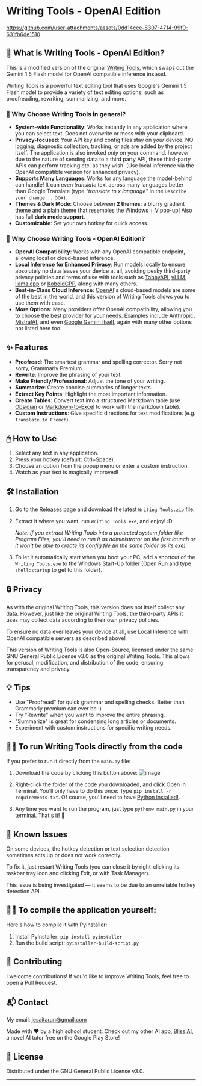 # Writing Tools - OpenAI Edition

https://github.com/user-attachments/assets/0dd14cee-8307-4714-99f0-631fb6de1510

## 🚀 What is Writing Tools - OpenAI Edition?

This is a modified version of the original [Writing Tools](https://www.github.com/theJayTea/WritingTools), which swaps out the Gemini 1.5 Flash model for OpenAI compatible inference instead.

Writing Tools is a powerful text editing tool that uses Google's Gemini 1.5 Flash model to provide a variety of text editing options, such as proofreading, rewriting, summarizing, and more. 

### 🌟 Why Choose Writing Tools in general?

- **System-wide Functionality**: Works instantly in any application where you can select text. Does not overwrite or mess with your clipboard.
- **Privacy-focused**: Your API key and config files stay on *your* device. NO logging, diagnostic collection, tracking, or ads are added by the project itself. The application is also invoked *only* on your command.  however due to the nature of sending data to a third party API, these third-party APIs can perform tracking etc. as they wish. (Use local inference via the OpenAI compatible version for enhanced privacy).
- **Supports Many Languages**: Works for any language the model-behind can handle! It can even *translate* text across many languages better than Google Translate (type *"translate to x language"* in the `Describe your change...` box).
- **Themes & Dark Mode**: Choose between **2 themes**: a blurry gradient theme and a plain theme that resembles the Windows + V pop-up! Also has full **dark mode support**.
- **Customizable**: Set your own hotkey for quick access.

### 🌟 Why Choose Writing Tools - OpenAI Edition?

- **OpenAI Compatibility**: Works with any OpenAI compatible endpoint, allowing local or cloud-based inference.
- **Local Inference for Enhanced Privacy**: Run models locally to ensure absolutely no data leaves your device at all, avoiding pesky third-party privacy policies and terms of use with tools such as [TabbyAPI](https://github.com/theroyallab/tabbyAPI), [vLLM](https://github.com/vllm-project/vllm), [llama.cpp](https://github.com/ggerganov/llama.cpp/blob/master/examples/server/README.md) or [KoboldCPP](https://github.com/LostRuins/koboldcpp), along with many others.
- **Best-in-Class Cloud Inference**: [OpenAI](https://www.openai.com)'s cloud-based models are some of the best in the world, and this version of Writing Tools allows you to use them with ease.
- **More Options**: Many providers offer OpenAI compatibility, allowing you to choose the best provider for your needs. Examples include [Anthropic](https://www.anthropic.com/), [MistralAI](https://mistral.ai/), and even [Google Gemini itself](https://cloud.google.com/vertex-ai/generative-ai/docs/multimodal/call-vertex-using-openai-library), again with many other options not listed here too.

## ✨ Features

- **Proofread**: The smartest grammar and spelling corrector. Sorry not sorry, Grammarly Premium.
- **Rewrite**: Improve the phrasing of your text.
- **Make Friendly/Professional**: Adjust the tone of your writing.
- **Summarize**: Create concise summaries of longer texts.
- **Extract Key Points**: Highlight the most important information.
- **Create Tables**: Convert text into a structured Markdown table (use [Obsidian](https://obsidian.md/) or [Markdown-to-Excel](https://tableconvert.com/markdown-to-excel) to work with the markdown table).
- **Custom Instructions**: Give specific directions for text modifications (e.g. `Translate to French`).

## 🖱 How to Use

1. Select any text in any application.
2. Press your hotkey (default: Ctrl+Space).
3. Choose an option from the popup menu or enter a custom instruction.
4. Watch as your text is magically improved!

## 🛠 Installation

1. Go to the [Releases](https://github.com/theJayTea/WritingTools/releases) page and download the latest `Writing Tools.zip` file.
   
2. Extract it where you want, run `Writing Tools.exe`, and enjoy! :D

   *Note: If you extract Writing Tools into a protected system folder like Program Files, you'll need to run it as administrator on the first launch or it won't be able to create its config file (in the same folder as its exe).*
   
4. To let it automatically start when you boot your PC, add a shortcut of the `Writing Tools.exe` to the Windows Start-Up folder (Open Run and type `shell:startup` to get to this folder). 

## 🔒 Privacy

As with the original Writing Tools, this version does not itself collect any data. However, just like the original Writing Tools, the third-party APIs it uses may collect data according to their own privacy policies.

To ensure no data ever leaves your device at all, use Local Inference with OpenAI compatible servers as described above!

This version of Writing Tools is also Open-Source, licensed under the same GNU General Public License v3.0 as the original Writing Tools.
This allows for perusal, modification, and distribution of the code, ensuring transparency and privacy.

## 💡 Tips

- Use "Proofread" for quick grammar and spelling checks. Better than Grammarly premium can ever be :)
- Try "Rewrite" when you want to improve the entire phrasing.
- "Summarize" is great for condensing long articles or documents.
- Experiment with custom instructions for specific writing needs.

## 👨‍💻 To run Writing Tools directly from the code

If you prefer to run it directly from the `main.py` file:

1. Download the code by clicking this button above:
   ![image](https://github.com/user-attachments/assets/4c6cab79-4918-451c-9ad1-1bbcf8472275)

2. Right-click the folder of the code you downloaded, and click Open in Terminal.
   You'll only have to do this once: Type `pip install -r requirements.txt`.
   Of course, you'll need to have [Python installed!](https://www.python.org/downloads/).

3. Any time you want to run the program, just type `pythonw main.py` in your terminal. That's it! 🎉

## 🐞 Known Issues
On some devices, the hotkey detection or text selection detection sometimes acts up or does not work correctly.

To fix it, just restart Writing Tools (you can close it by right-clicking its taskbar tray icon and clicking Exit, or with Task Manager).

This issue is being investigated — it seems to be due to an unreliable hotkey detection API.

## 👨‍💻 To compile the application yourself:

Here's how to compile it with PyInstaller:

1. Install PyInstaller: `pip install pyinstaller`
2. Run the build script: `pyinstaller-build-script.py`

## 🤝 Contributing

I welcome contributions! If you'd like to improve Writing Tools, feel free to open a Pull Request.

## 📬 Contact

My email: jesaitarun@gmail.com

Made with ❤️ by a high school student. Check out my other AI app, [Bliss AI](https://play.google.com/store/apps/details?id=com.jesai.blissai), a novel AI tutor free on the Google Play Store!

## 📄 License

Distributed under the GNU General Public License v3.0.

---

